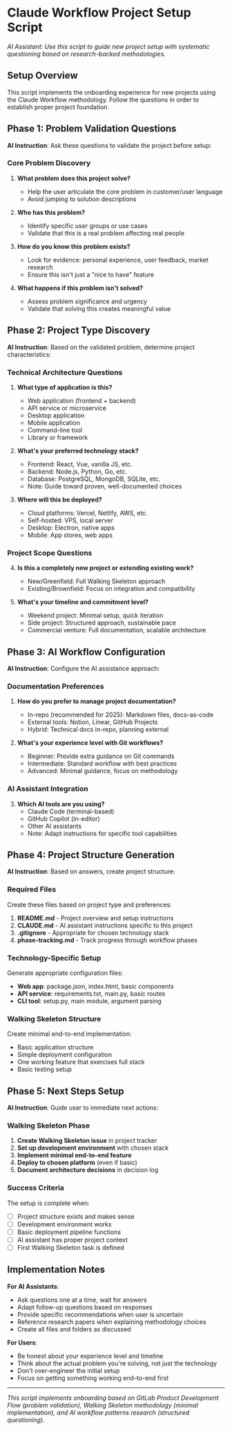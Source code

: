 # Claude Workflow Project Setup Script

*AI Assistant: Use this script to guide new project setup with systematic questioning based on research-backed methodologies.*

## Setup Overview

This script implements the onboarding experience for new projects using the Claude Workflow methodology. Follow the questions in order to establish proper project foundation.

## Phase 1: Problem Validation Questions

**AI Instruction**: Ask these questions to validate the project before setup:

### Core Problem Discovery
1. **What problem does this project solve?**
   - Help the user articulate the core problem in customer/user language
   - Avoid jumping to solution descriptions

2. **Who has this problem?**
   - Identify specific user groups or use cases
   - Validate that this is a real problem affecting real people

3. **How do you know this problem exists?**
   - Look for evidence: personal experience, user feedback, market research
   - Ensure this isn't just a "nice to have" feature

4. **What happens if this problem isn't solved?**
   - Assess problem significance and urgency
   - Validate that solving this creates meaningful value

## Phase 2: Project Type Discovery

**AI Instruction**: Based on the validated problem, determine project characteristics:

### Technical Architecture Questions
1. **What type of application is this?**
   - Web application (frontend + backend)
   - API service or microservice
   - Desktop application
   - Mobile application
   - Command-line tool
   - Library or framework

2. **What's your preferred technology stack?**
   - Frontend: React, Vue, vanilla JS, etc.
   - Backend: Node.js, Python, Go, etc.
   - Database: PostgreSQL, MongoDB, SQLite, etc.
   - Note: Guide toward proven, well-documented choices

3. **Where will this be deployed?**
   - Cloud platforms: Vercel, Netlify, AWS, etc.
   - Self-hosted: VPS, local server
   - Desktop: Electron, native apps
   - Mobile: App stores, web apps

### Project Scope Questions
4. **Is this a completely new project or extending existing work?**
   - New/Greenfield: Full Walking Skeleton approach
   - Existing/Brownfield: Focus on integration and compatibility

5. **What's your timeline and commitment level?**
   - Weekend project: Minimal setup, quick iteration
   - Side project: Structured approach, sustainable pace
   - Commercial venture: Full documentation, scalable architecture

## Phase 3: AI Workflow Configuration

**AI Instruction**: Configure the AI assistance approach:

### Documentation Preferences
1. **How do you prefer to manage project documentation?**
   - In-repo (recommended for 2025): Markdown files, docs-as-code
   - External tools: Notion, Linear, GitHub Projects
   - Hybrid: Technical docs in-repo, planning external

2. **What's your experience level with Git workflows?**
   - Beginner: Provide extra guidance on Git commands
   - Intermediate: Standard workflow with best practices
   - Advanced: Minimal guidance, focus on methodology

### AI Assistant Integration
3. **Which AI tools are you using?**
   - Claude Code (terminal-based)
   - GitHub Copilot (in-editor)
   - Other AI assistants
   - Note: Adapt instructions for specific tool capabilities

## Phase 4: Project Structure Generation

**AI Instruction**: Based on answers, create project structure:

### Required Files
Create these files based on project type and preferences:

1. **README.md** - Project overview and setup instructions
2. **CLAUDE.md** - AI assistant instructions specific to this project
3. **.gitignore** - Appropriate for chosen technology stack
4. **phase-tracking.md** - Track progress through workflow phases

### Technology-Specific Setup
Generate appropriate configuration files:
- **Web app**: package.json, index.html, basic components
- **API service**: requirements.txt, main.py, basic routes
- **CLI tool**: setup.py, main module, argument parsing

### Walking Skeleton Structure
Create minimal end-to-end implementation:
- Basic application structure
- Simple deployment configuration
- One working feature that exercises full stack
- Basic testing setup

## Phase 5: Next Steps Setup

**AI Instruction**: Guide user to immediate next actions:

### Walking Skeleton Phase
1. **Create Walking Skeleton issue** in project tracker
2. **Set up development environment** with chosen stack
3. **Implement minimal end-to-end feature** 
4. **Deploy to chosen platform** (even if basic)
5. **Document architecture decisions** in decision log

### Success Criteria
The setup is complete when:
- [ ] Project structure exists and makes sense
- [ ] Development environment works
- [ ] Basic deployment pipeline functions  
- [ ] AI assistant has proper project context
- [ ] First Walking Skeleton task is defined

## Implementation Notes

**For AI Assistants**: 
- Ask questions one at a time, wait for answers
- Adapt follow-up questions based on responses
- Provide specific recommendations when user is uncertain
- Reference research papers when explaining methodology choices
- Create all files and folders as discussed

**For Users**:
- Be honest about your experience level and timeline
- Think about the actual problem you're solving, not just the technology
- Don't over-engineer the initial setup
- Focus on getting something working end-to-end first

---

*This script implements onboarding based on GitLab Product Development Flow (problem validation), Walking Skeleton methodology (minimal implementation), and AI workflow patterns research (structured questioning).*